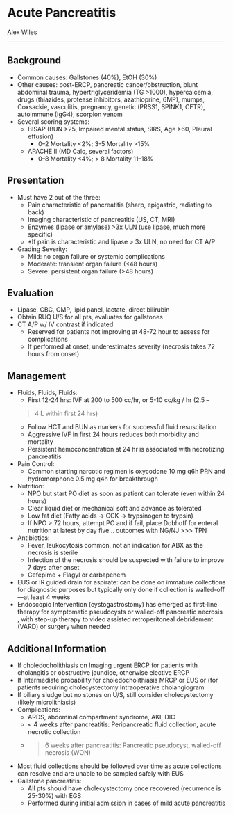 # Acute Pancreatitis

Alex Wiles

---

## Background

- Common causes: Gallstones (40%), EtOH (30%)
- Other causes: post-ERCP, pancreatic cancer/obstruction, blunt
    abdominal trauma, hypertriglyceridemia (TG >1000), hypercalcemia,
    drugs (thiazides, protease inhibitors, azathioprine, 6MP), mumps,
    Coxsackie, vasculitis, pregnancy, genetic (PRSS1, SPINK1, CFTR),
    autoimmune (IgG4), scorpion venom
- Several scoring systems:
    - BISAP (BUN >25, Impaired mental status, SIRS, Age >60, Pleural
    effusion)
        - 0–2 Mortality <2%; 3-5 Mortality >15%
    - APACHE II (MD Calc, several factors)
        - 0–8 Mortality <4%; > 8 Mortality 11–18%

## Presentation

- Must have 2 out of the three:
    - Pain characteristic of pancreatitis (sharp, epigastric, radiating to
    back)
    - Imaging characteristic of pancreatitis (US, CT, MRI)
    - Enzymes (lipase or amylase) \>3x ULN (use lipase, much more
    specific)
    - \*If pain is characteristic and lipase > 3x ULN, no need for CT A/P
- Grading Severity:
    - Mild: no organ failure or systemic complications
    - Moderate: transient organ failure (<48 hours)
    - Severe: persistent organ failure (>48 hours)

## Evaluation

- Lipase, CBC, CMP, lipid panel, lactate, direct bilirubin
- Obtain RUQ U/S for all pts, evaluates for gallstones
- CT A/P w/ IV contrast if indicated
    - Reserved for patients not improving at 48-72 hour to assess for
    complications
    - If performed at onset, underestimates severity (necrosis takes 72
    hours from onset)

## Management

- Fluids, Fluids, Fluids:
    - First 12-24 hrs: IVF at 200 to 500 cc/hr, or 5-10 cc/kg / hr (2.5 –
    > 4 L within first 24 hrs)
    - Follow HCT and BUN as markers for successful fluid resuscitation
    - Aggressive IVF in first 24 hours reduces both morbidity and
    mortality
    - Persistent hemoconcentration at 24 hr is associated with necrotizing
    pancreatitis
- Pain Control:
    - Common starting narcotic regimen is oxycodone 10 mg q6h PRN and
    hydromorphone 0.5 mg q4h for breakthrough
- Nutrition:
    - NPO but start PO diet as soon as patient can tolerate (even within
    24 hours)
    - Clear liquid diet or mechanical soft and advance as tolerated
    - Low fat diet (Fatty acids → CCK → trypsinogen to trypsin)
    - If NPO > 72 hours, attempt PO and if fail, place Dobhoff for
    enteral nutrition at latest by day five… outcomes with NG/NJ >>>
    TPN
- Antibiotics:
    - Fever, leukocytosis common, not an indication for ABX as the
    necrosis is sterile
    - Infection of the necrosis should be suspected with failure to
    improve 7 days after onset
    - Cefepime + Flagyl or carbapenem
- EUS or IR guided drain for aspirate: can be done on immature
    collections for diagnostic purposes but typically only done if
    collection is walled-off—at least 4 weeks
- Endoscopic Intervention (cystogastrostomy) has emerged as first-line
    therapy for symptomatic pseudocysts or walled-off pancreatic
    necrosis , with step-up therapy to video assisted retroperitoneal
    debridement (VARD) or surgery when needed

## Additional Information

- If choledocholithiasis on Imaging urgent ERCP for patients with
    cholangitis or obstructive jaundice, otherwise elective ERCP
- If Intermediate probability for choledocholithiasis MRCP or EUS or
    (for patients requiring cholecystectomy Intraoperative cholangiogram
- If biliary sludge but no stones on U/S, still consider
    cholecystectomy (likely microlithiasis)
- Complications:
    - ARDS, abdominal compartment syndrome, AKI, DIC
    - < 4 weeks after pancreatitis: Peripancreatic fluid collection,
    acute necrotic collection
    - > 6 weeks after pancreatitis: Pancreatic pseudocyst, walled-off
    necrosis (WON)
- Most fluid collections should be followed over time as acute
    collections can resolve and are unable to be sampled safely with EUS
- Gallstone pancreatitis:
    - All pts should have cholecystectomy once recovered (recurrence is
    25-30%) with EGS
    - Performed during initial admission in cases of mild acute
    pancreatitis
